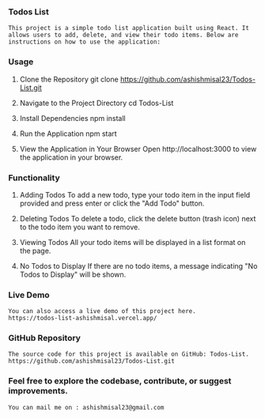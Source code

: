 ### Todos List
    This project is a simple todo list application built using React. It allows users to add, delete, and view their todo items. Below are instructions on how to use the application: 

### Usage
1.  Clone the Repository
    git clone https://github.com/ashishmisal23/Todos-List.git
    
2.  Navigate to the Project Directory
    cd Todos-List

3.  Install Dependencies
    npm install

4.  Run the Application
    npm start


5.  View the Application in Your Browser
    Open http://localhost:3000 to view the application in your browser.

### Functionality
1.  Adding Todos
    To add a new todo, type your todo item in the input field provided and press enter or click the "Add Todo" button.

2.  Deleting Todos
    To delete a todo, click the delete button (trash icon) next to the todo item you want to remove.

3.  Viewing Todos
    All your todo items will be displayed in a list format on the page.

4.  No Todos to Display
    If there are no todo items, a message indicating "No Todos to Display" will be shown.

### Live Demo
    You can also access a live demo of this project here.
    https://todos-list-ashishmisal.vercel.app/

### GitHub Repository
    The source code for this project is available on GitHub: Todos-List.
    https://github.com/ashishmisal23/Todos-List.git

### Feel free to explore the codebase, contribute, or suggest improvements.
    You can mail me on : ashishmisal23@gmail.com
